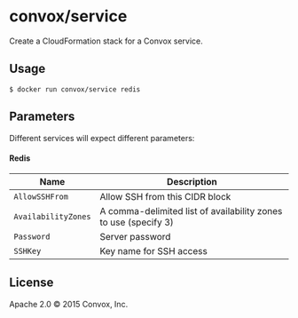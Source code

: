 # convox/service

Create a CloudFormation stack for a Convox service.

## Usage

    $ docker run convox/service redis

## Parameters

Different services will expect different parameters:

#### Redis

| Name                | Description                                                                |
|---------------------|----------------------------------------------------------------------------|
| `AllowSSHFrom`      | Allow SSH from this CIDR block                                             |
| `AvailabilityZones` | A comma-delimited list of availability zones to use (specify 3)            |
| `Password`          | Server password                                                            |
| `SSHKey`            | Key name for SSH access                                                    |

## License

Apache 2.0 &copy; 2015 Convox, Inc.
